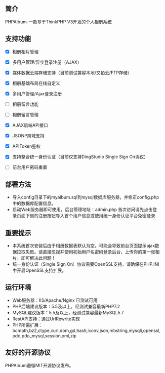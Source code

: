 ## 简介

PHPAlbum-一款基于ThinkPHP V3开发的个人相册系统

## 支持功能

* [x] 相册相片管理
* [x] 多用户管理/异步登录注册（AJAX）
* [x] 媒体数据云端存储支持（目前测试兼容本地/又拍云/FTP存储）
* [x] 相册基础布局在线自定义
* [x] 多用户管理/Ajax登录注册
* [ ] 相册留言功能
* [ ] 相册留言管理
* [x] AJAX后端API接口
* [x] JSONP跨域支持
* [x] APIToken鉴权
* [x] 支持整合统一身份认证（目前仅支持DingStudio Single Sign On协议）
* [ ] 前台用户密码重置


## 部署方法

*   导入config目录下的myalbum.sql到mysql数据库服务器，并修正config.php中的数据库配置信息。
*   启动Web服务器即可使用，后台管理地址：admin.php 首次访问请先点击登录页面下侧的注册按钮导入首个用户信息或使用统一身份认证平台免密登录

## 重要提示

*   本系统首次安装后由于相册数据表默认为空，可能会导致前台页面提示ajax数据拉取失败。请直接忽视并使用初始用户名密码登录后台，上传你的第一张相片，即可解决此问题！
*   统一身份认证（Single Sign On）协议需要OpenSSL支持，请确保在PHP.INI中开启OpenSSL支持扩展。

## 运行环境
*   Web服务器：IIS/Apache/Nginx 已测试可用
*   PHP后端建议版本：5.5及以上，经测试兼容最新PHP7.2
*   MySQL建议版本：5.5及以上，经测试兼容最新MySQL5.7
*   RestAPI支持：通过UrlRewrite实现
*   PHP所需扩展：bcmath,bz2,ctype,curl,dom,gd,hash,iconv,json,mbstring,mysqli,openssl,pdo,pdo_mysql,session,xml,zip

## 友好的开源协议

PHPAlbum遵循MIT开源协议发布。
